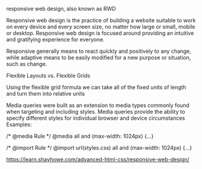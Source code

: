 responsive web design, also known as RWD

Responsive web design is the practice of building a website suitable to work on every device and every screen size, no matter how large or small, mobile or desktop. Responsive web design is focused around providing an intuitive and gratifying experience for everyone.

Responsive generally means to react quickly and positively to any change, while adaptive means to be easily modified for a new purpose or situation, such as change.

Flexible Layouts vs. Flexible Grids

Using the flexible grid formula we can take all of the fixed units of length and turn them into relative units

Media queries were built as an extension to media types commonly found when targeting and including styles. Media queries provide the ability to specify different styles for individual browser and device circumstances Examples:

/* @media Rule */ @media all and (max-width: 1024px) {...}

/* @import Rule */ @import url(styles.css) all and (max-width: 1024px) {...}

https://learn.shayhowe.com/advanced-html-css/responsive-web-design/

